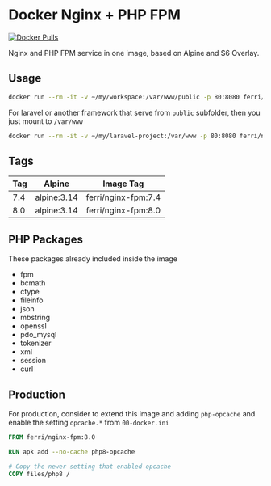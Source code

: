 # Docker Nginx + PHP FPM

[![Docker Pulls](https://img.shields.io/docker/pulls/ferri/nginx-fpm.svg?style=flat-square)](https://hub.docker.com/r/ferri/nginx-fpm/)

Nginx and PHP FPM service in one image, based on Alpine and S6 Overlay.

## Usage

```bash
docker run --rm -it -v ~/my/workspace:/var/www/public -p 80:8080 ferri/nginx-fpm:8.0
```

For laravel or another framework that serve from `public` subfolder, then you just mount to `/var/www`

```bash
docker run --rm -it -v ~/my/laravel-project:/var/www -p 80:8080 ferri/nginx-fpm:8.0
```

## Tags

| Tag | Alpine      | Image Tag           |
| --- | ----------- | ------------------- |
| 7.4 | alpine:3.14 | ferri/nginx-fpm:7.4 |
| 8.0 | alpine:3.14 | ferri/nginx-fpm:8.0 |

## PHP Packages

These packages already included inside the image

- fpm
- bcmath
- ctype
- fileinfo
- json
- mbstring
- openssl
- pdo_mysql
- tokenizer
- xml
- session
- curl

## Production

For production, consider to extend this image and adding `php-opcache` and enable the setting `opcache.*` from `00-docker.ini`

```Dockerfile
FROM ferri/nginx-fpm:8.0

RUN apk add --no-cache php8-opcache

# Copy the newer setting that enabled opcache
COPY files/php8 /
```
